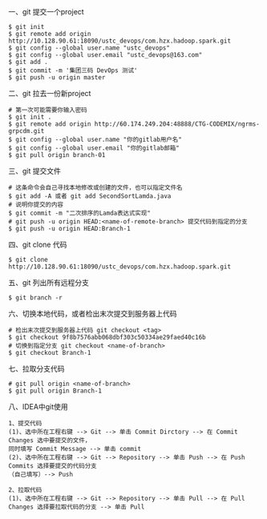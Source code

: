 一、git 提交一个project

    $ git init
    $ git remote add origin http://10.128.90.61:18090/ustc_devops/com.hzx.hadoop.spark.git
    $ git config --global user.name "ustc_devops"
    $ git config --global user.email "ustc_devops@163.com"
    $ git add .
    $ git commit -m '集团三码 DevOps 测试'
    $ git push -u origin master
    
二、git 拉去一份新project

    # 第一次可能需要你输入密码
    $ git init .
    $ git remote add origin http://60.174.249.204:48888/CTG-CODEMIX/ngrms-grpcdm.git
    $ git config --global user.name "你的gitlab用户名"
    $ git config --global user.email "你的gitlab邮箱"
    $ git pull origin branch-01
    

三、git 提交文件

    # 这条命令会自己寻找本地修改或创建的文件，也可以指定文件名
    $ git add -A 或者 git add SecondSortLamda.java
    # 说明你提交的内容
    $ git commit -m "二次排序的Lamda表达式实现"
    # git push -u origin HEAD:<name-of-remote-branch> 提交代码到指定的分支
    $ git push -u origin HEAD:Branch-1

四、git clone 代码

    $ git clone http://10.128.90.61:18090/ustc_devops/com.hzx.hadoop.spark.git

五、git 列出所有远程分支

    $ git branch -r

六、切换本地代码，或者检出末次提交到服务器上代码

    # 检出末次提交到服务器上代码 git checkout <tag>
    $ git checkout 9f8b7576abb068dbf303c50334ae29faed40c16b
    # 切换到指定分支 git checkout <name-of-branch>
    $ git checkout Branch-1

七、拉取分支代码

    # git pull origin <name-of-branch> 
    $ git pull origin Branch-1

八、IDEA中git使用

    1、提交代码
    (1)、选中所在工程右键 --> Git --> 单击 Commit Dirctory --> 在 Commit Changes 选中要提交的文件，
    同时填写 Commit Message --> 单击 commit
    (2)、选中所在工程右键 --> Git --> Repository --> 单击 Push --> 在 Push Commits 选择要提交的代码分支
    （自己填写）--> Push

    2、拉取代码
    (1)、选中所在工程右键 --> Git --> Repository --> 单击 Pull --> 在 Pull Changes 选择要拉取代码的分支 --> 单击 Pull